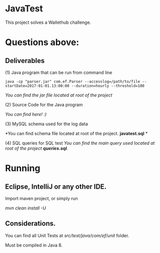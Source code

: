 # JavaTest

This project solves a Wallethub challenge.

# Questions above:

Deliverables
------------

(1) Java program that can be run from command line
	
    java -cp "parser.jar" com.ef.Parser --accesslog=/path/to/file --startDate=2017-01-01.13:00:00 --duration=hourly --threshold=100
    
     
*You can find the jar file located at root of the project*

(2) Source Code for the Java program

*You can find here! :)*

(3) MySQL schema used for the log data

*You can find schema file located at root of the project. **javatest.sql** *

(4) SQL queries for SQL test
*You can find the main query used located at root of the project **queries.sql**.*

# Running

## Eclipse, IntelliJ or any other IDE.

Import maven project, or simply run

*mvn clean install -U*

## Considerations.

You can find all Unit Tests at *src/test/java/com/ef/unit* folder.

Must be compiled in Java 8.
